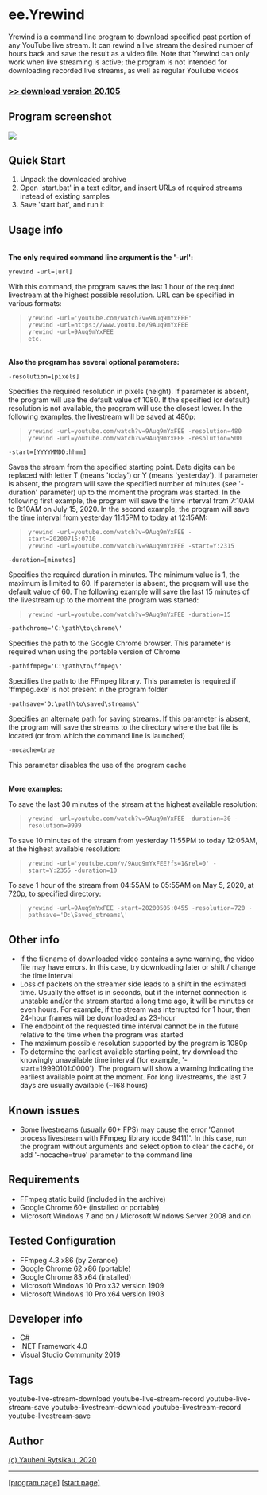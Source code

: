 # ee.Yrewind

Yrewind is a command line program to download specified past portion of any YouTube live stream. It can rewind a live stream the desired number of hours back and save the result as a video file. Note that Yrewind can only work when live streaming is active; the program is not intended for downloading recorded live streams, as well as regular YouTube videos

### [>> download version 20.105](https://github.com/rytsikau/ee.yrewind/raw/main/ee.yrewind_20.105.zip)



## Program screenshot

<img src='https://github.com/rytsikau/ee.yrewind/raw/main/screenshot.png'>



## Quick Start

1. Unpack the downloaded archive
2. Open 'start.bat' in a text editor, and insert URLs of required streams instead of existing samples
3. Save 'start.bat', and run it



## Usage info

<br>**The only required command line argument is the '-url':**

    yrewind -url=[url]

With this command, the program saves the last 1 hour of the required livestream at the highest possible resolution. URL can be specified in various formats:
>     yrewind -url='youtube.com/watch?v=9Auq9mYxFEE'
>     yrewind -url=https://www.youtu.be/9Auq9mYxFEE
>     yrewind -url=9Auq9mYxFEE
>     etc.



<br>**Also the program has several optional parameters:**

    -resolution=[pixels]

Specifies the required resolution in pixels (height). If parameter is absent, the program will use the default value of 1080. If the specified (or default) resolution is not available, the program will use the closest lower. In the following examples, the livestream will be saved at 480p:
>     yrewind -url=youtube.com/watch?v=9Auq9mYxFEE -resolution=480
>     yrewind -url=youtube.com/watch?v=9Auq9mYxFEE -resolution=500



    -start=[YYYYMMDD:hhmm]

Saves the stream from the specified starting point. Date digits can be replaced with letter T (means 'today') or Y (means 'yesterday'). If parameter is absent, the program will save the specified number of minutes (see '-duration' parameter) up to the moment the program was started. In the following first example, the program will save the time interval from 7:10AM to 8:10AM on July 15, 2020. In the second example, the program will save the time interval from yesterday 11:15PM to today at 12:15AM:
>     yrewind -url=youtube.com/watch?v=9Auq9mYxFEE -start=20200715:0710
>     yrewind -url=youtube.com/watch?v=9Auq9mYxFEE -start=Y:2315



    -duration=[minutes]

Specifies the required duration in minutes. The minimum value is 1, the maximum is limited to 60. If parameter is absent, the program will use the default value of 60. The following example will save the last 15 minutes of the livestream up to the moment the program was started:
>     yrewind -url=youtube.com/watch?v=9Auq9mYxFEE -duration=15



    -pathchrome='C:\path\to\chrome\'

Specifies the path to the Google Chrome browser. This parameter is required when using the portable version of Chrome



    -pathffmpeg='C:\path\to\ffmpeg\'

Specifies the path to the FFmpeg library. This parameter is required if 'ffmpeg.exe' is not present in the program folder



    -pathsave='D:\path\to\saved\streams\'

Specifies an alternate path for saving streams. If this parameter is absent, the program will save the streams to the directory where the bat file is located (or from which the command line is launched)



    -nocache=true

This parameter disables the use of the program cache



<br>**More examples:**

To save the last 30 minutes of the stream at the highest available resolution:
>     yrewind -url=youtube.com/watch?v=9Auq9mYxFEE -duration=30 -resolution=9999

To save 10 minutes of the stream from yesterday 11:55PM to today 12:05AM, at the highest available resolution:
>     yrewind -url='youtube.com/v/9Auq9mYxFEE?fs=1&rel=0' -start=Y:2355 -duration=10

To save 1 hour of the stream from 04:55AM to 05:55AM on May 5, 2020, at 720p, to specified directory:
>     yrewind -url=9Auq9mYxFEE -start=20200505:0455 -resolution=720 -pathsave='D:\Saved_streams\'



## Other info

* If the filename of downloaded video contains a sync warning, the video file may have errors. In this case, try downloading later or shift / change the time interval
* Loss of packets on the streamer side leads to a shift in the estimated time. Usually the offset is in seconds, but if the internet connection is unstable and/or the stream started a long time ago, it will be minutes or even hours. For example, if the stream was interrupted for 1 hour, then 24-hour frames will be downloaded as 23-hour
* The endpoint of the requested time interval cannot be in the future relative to the time when the program was started
* The maximum possible resolution supported by the program is 1080p
* To determine the earliest available starting point, try download the knowingly unavailable time interval (for example, '-start=19990101:0000'). The program will show a warning indicating the earliest available point at the moment. For long livestreams, the last 7 days are usually available (~168 hours)



## Known issues

* Some livestreams (usually 60+ FPS) may cause the error 'Cannot process livestream with FFmpeg library (code 9411)'. In this case, run the program without arguments and select option to clear the cache, or add '-nocache=true' parameter to the command line



## Requirements

* FFmpeg static build (included in the archive)
* Google Chrome 60+ (installed or portable)
* Microsoft Windows 7 and on / Microsoft Windows Server 2008 and on



## Tested Configuration

* FFmpeg 4.3 x86 (by Zeranoe)
* Google Chrome 62 x86 (portable)
* Google Chrome 83 x64 (installed)
* Microsoft Windows 10 Pro x32 version 1909
* Microsoft Windows 10 Pro x64 version 1903



## Developer info

* C#
* .NET Framework 4.0
* Visual Studio Community 2019



## Tags

youtube-live-stream-download youtube-live-stream-record youtube-live-stream-save youtube-livestream-download youtube-livestream-record youtube-livestream-save



## Author

[(c) Yauheni Rytsikau, 2020](mailto:y.rytsikau@gmail.com)

---
[[program page]](https://rytsikau.github.io/ee.Yrewind) [[start page]](https://rytsikau.github.io)
